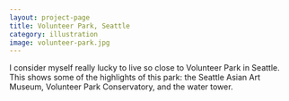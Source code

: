 ```yaml
---
layout: project-page
title: Volunteer Park, Seattle
category: illustration
image: volunteer-park.jpg
---
```

I consider myself really lucky to live so close to Volunteer Park in Seattle. This shows some of the highlights of this park: the Seattle Asian Art Museum, Volunteer Park Conservatory, and the water tower.